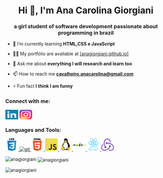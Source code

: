 <h1 align="center">Hi 👋, I'm Ana Carolina Giorgiani</h1>
<h3 align="center">a girl student of software development passionate about programming in brazil</h3>

- 🌱 I’m currently learning **HTML,CSS e JavaScript**

- 👨‍💻 My portfólio are available at <a href="https://anagiorgiani.github.io/">[anagiorgiani.github.io]</a>

- 💬 Ask me about **everything I will research and learn too**

- 📫 How to reach me **cavalheiro.anacarolina@gmail.com**

- ⚡ Fun fact **I think I am funny**

<h3 align="left">Connect with me:</h3>
<p align="left">
<a href="https://linkedin.com/in/anacarolinacavalheiro" target="blank"><img align="center" src="imagens\link1.png" alt="anacarolinacavalheiro" height="30" width="40" /></a>
<a href="https://instagram.com/giorgiani.anacarolina" target="blank"><img align="center" src="imagens\instagram-logo.png" alt="giorgiani.anacarolina" height="30" width="40" /></a>
</p>

<h3 align="left">Languages and Tools:</h3>
<p align="left"> <a href="https://www.w3schools.com/css/" target="_blank"> <img src="https://raw.githubusercontent.com/devicons/devicon/master/icons/css3/css3-original-wordmark.svg" alt="css3" width="40" height="40"/> </a> <a href="https://git-scm.com/" target="_blank"> <img src="https://www.vectorlogo.zone/logos/git-scm/git-scm-icon.svg" alt="git" width="40" height="40"/> </a> <a href="https://www.w3.org/html/" target="_blank"> <img src="https://raw.githubusercontent.com/devicons/devicon/master/icons/html5/html5-original-wordmark.svg" alt="html5" width="40" height="40"/> </a> <a href="https://developer.mozilla.org/en-US/docs/Web/JavaScript" target="_blank"> <img src="https://raw.githubusercontent.com/devicons/devicon/master/icons/javascript/javascript-original.svg" alt="javascript" width="40" height="40"/> </a> <a href="https://www.linux.org/" target="_blank"> <img src="https://raw.githubusercontent.com/devicons/devicon/master/icons/linux/linux-original.svg" alt="linux" width="40" height="40"/> </a> <a href="https://nodejs.org" target="_blank"> <img src="https://raw.githubusercontent.com/devicons/devicon/master/icons/nodejs/nodejs-original-wordmark.svg" alt="nodejs" width="40" height="40"/> </a> <a href="https://reactjs.org/" target="_blank"> <img src="https://raw.githubusercontent.com/devicons/devicon/master/icons/react/react-original-wordmark.svg" alt="react" width="40" height="40"/> </a> <a href="https://redux.js.org" target="_blank"> <img src="https://raw.githubusercontent.com/devicons/devicon/master/icons/redux/redux-original.svg" alt="redux" width="40" height="40"/> </a> </p>

<p><img align="left" src="https://github-readme-stats.vercel.app/api/top-langs?username=anagiorgiani&show_icons=true&locale=en&layout=compact" alt="anagiorgiani" /></p>

<p>&nbsp;<img align="center" src="https://github-readme-stats.vercel.app/api?username=anagiorgiani&show_icons=true&locale=en" alt="anagiorgiani" /></p>

<p><img align="center" src="https://github-readme-streak-stats.herokuapp.com/?user=anagiorgiani&" alt="anagiorgiani" /></p>
